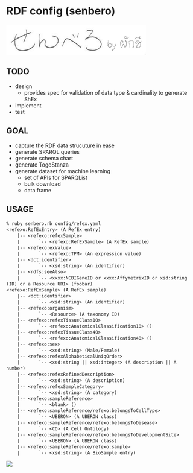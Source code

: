 # RDF config (senbero)

![](assets/senbero-logo.png)

## TODO

* design
  * provides spec for validation of data type & cardinality to generate ShEx
* implement
* test

## GOAL

* capture the RDF data strucuture in ease
* generate SPARQL queries
* generate schema chart
* generate TogoStanza
* generate dataset for machine learning
  * set of APIs for SPARQList
  * bulk download
  * data frame

## USAGE

```
% ruby senbero.rb config/refex.yaml                                          
<refexo:RefExEntry> (A RefEx entry)
    |-- <refexo:refexSample>
    |       `-- <refexo:RefExSample> (A RefEx sample)
    |-- <refexo:exValue>
    |       `-- <refexo:TPM> (An expression value)
    |-- <dct:identifier>
    |       `-- <xsd:string> (An identifier)
    |-- <rdfs:seeAlso>
    |       `-- <xxxx:NCBIGeneID or xxxx:AffymetrixID or xsd:string (ID) or a Resource URI> (foobar)
<refexo:RefExSample> (A RefEx sample)
    |-- <dct:identifier>
    |       `-- <xsd:string> (An identifier)
    |-- <refexo:organism>
    |       `-- <Resource> (A taxonomy ID)
    |-- <refexo:refexTissueClass10>
    |       `-- <refexo:AnatomicalClassification10> ()
    |-- <refexo:refexTissueClass40>
    |       `-- <refexo:AnatomicalClassification40> ()
    |-- <refexo:sex>
    |       `-- <xsd:string> (Male/Female)
    |-- <refexo:refexAlphabeticalUniqOrder>
    |       `-- <xsd:string || xsd:integer> (A description || A number)
    |-- <refexo:refexRefinedDescription>
    |       `-- <xsd:string> (A description)
    |-- <refexo:refexSampleCategory>
    |       `-- <xsd:string> (A category)
    |-- <refexo:sampleReference>
    |       `-- <blank> ()
    |-- <refexo:sampleReference/refexo:belongsToCellType>
    |       `-- <UBERON> (A UBERON class)
    |-- <refexo:sampleReference/refexo:belongsToDisease>
    |       `-- <CO> (A Cell Ontology)
    |-- <refexo:sampleReference/refexo:belongsToDevelopmentSite>
    |       `-- <UBERON> (A UBERON class)
    |-- <refexo:sampleReference/refexo:sample>
    |       `-- <xsd:string> (A BioSample entry)
```

![](http://www.dehara.com/contents/wp-content/uploads/2015/03/77c650a3c5c6436250d4c40955f96bf1-354x500.jpg)

